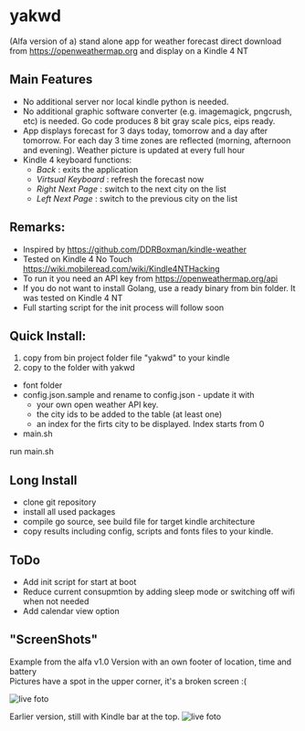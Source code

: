 # yakwd #

(Alfa version of a) stand alone app for weather forecast direct download from https://openweathermap.org and display on a Kindle 4 NT<br>

Main Features
---
+ No additional server nor local kindle python is needed.
+ No additional graphic software converter (e.g. imagemagick, pngcrush, etc) is needed. Go code produces 8 bit gray scale pics, eips ready.
+ App displays forecast for 3 days today, tomorrow and a day after tomorrow. For each day 3 time zones are reflected (morning, afternoon and evening). Weather picture is updated at every full hour
+ Kindle 4 keyboard functions:
  + _Back_ : exits the application
  + _Virtsual Keyboard_ : refresh the forecast now
  + _Right Next Page_ : switch to the next city on the list
  + _Left Next Page_ : switch to the previous city on the list

Remarks:
---
* Inspired by https://github.com/DDRBoxman/kindle-weather
* Tested on Kindle 4 No Touch https://wiki.mobileread.com/wiki/Kindle4NTHacking
* To run it you need an API key from https://openweathermap.org/api
* If you do not want to install Golang, use a ready binary from bin folder. It was tested on Kindle 4 NT
* Full starting script for the init process will follow soon

Quick Install:
---
1) copy from bin project folder file "yakwd" to your kindle
2) copy to the folder with yakwd 
* font folder
* config.json.sample and rename to config.json - update it with<br>
  * your own open weather API key. 
  * the city ids to be added to the table (at least one) 
  * an index for the firts city to be displayed. Index starts from 0
* main.sh 

run main.sh

Long Install
---
* clone git repository
* install all used packages
* compile go source, see build file for target kindle architecture
* copy results including config, scripts and fonts files to your kindle.

ToDo
---
* Add init script for start at boot
* Reduce current consupmtion by adding sleep mode or switching off wifi when not needed
* Add calendar view option

"ScreenShots"
---
Example from the alfa v1.0 Version with an own footer of location, time and battery<br>
Pictures have a spot in the upper corner, it's a broken screen :(

![live foto](https://github.com/petervflocke/yakwd/blob/master/Docs/kindle-live.jpg)
<br>

Earlier version, still with Kindle bar at the top.
![live foto](https://github.com/petervflocke/yakwd/blob/master/Docs/kindle-live-2.jpg)
